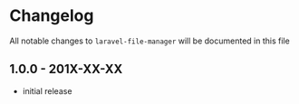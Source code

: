 # Changelog

All notable changes to `laravel-file-manager` will be documented in this file

## 1.0.0 - 201X-XX-XX

- initial release
